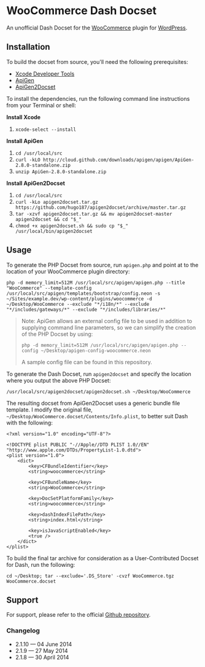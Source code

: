 # WooCommerce Dash Docset

An unofficial Dash Docset for the [WooCommerce][1] plugin for [WordPress][2].

## Installation

To build the docset from source, you'll need the following prerequisites:

* [Xcode Developer Tools][3]
* [ApiGen][4]
* [ApiGen2Docset][5]

To install the dependencies, run the following command line instructions from your Terminal or shell:

**Install Xcode**

1. `xcode-select --install`

**Install ApiGen**

1. `cd /usr/local/src`
2. `curl -kLO http://cloud.github.com/downloads/apigen/apigen/ApiGen-2.8.0-standalone.zip`
3. `unzip ApiGen-2.8.0-standalone.zip`

**Install ApiGen2Docset**

1. `cd /usr/local/src`
2. `curl -kLo apigen2docset.tar.gz https://github.com/hugo187/apigen2docset/archive/master.tar.gz`
3. `tar -xzvf apigen2docset.tar.gz && mv apigen2docset-master apigen2docset && cd "$_"`
4. `chmod +x apigen2docset.sh && sudo cp "$_" /usr/local/bin/apigen2docset`

## Usage

To generate the PHP Docset from source, run `apigen.php` and point at to the location of your WooCommerce plugin directory:

`php -d memory_limit=512M /usr/local/src/apigen/apigen.php --title "WooCommerce" --template-config /usr/local/src/apigen/templates/bootstrap/config.neon -s ~/Sites/example.dev/wp-content/plugins/woocommerce -d ~/Desktop/WooCommerce --exclude "*/i18n/*" --exclude "*/includes/gateways/*" --exclude "*/includes/libraries/*"`

> Note: ApiGen allows an external config file to be used in addition to supplying command line parameters, so we can simplify the creation of the PHP Docset by using:
>
> `php -d memory_limit=512M /usr/local/src/apigen/apigen.php --config ~/Desktop/apigen-config-woocommerce.neon`
>
> A sample config file can be found in this repository.

To generate the Dash Docset, run `apigen2docset` and specify the location where you output the above PHP Docset:

`/usr/local/src/apigen2docset/apigen2docset.sh ~/Desktop/WooCommerce`

The resulting docset from ApiGen2Docset uses a generic bundle file template. I modify the original file, `~/Desktop/WooCommerce.docset/Contents/Info.plist`, to better suit Dash with the following:

```
<?xml version="1.0" encoding="UTF-8"?>

<!DOCTYPE plist PUBLIC "-//Apple//DTD PLIST 1.0//EN" "http://www.apple.com/DTDs/PropertyList-1.0.dtd">
<plist version="1.0">
	<dict>
		<key>CFBundleIdentifier</key>
		<string>woocommerce</string>
		
		<key>CFBundleName</key>
		<string>WooCommerce</string>
		
		<key>DocSetPlatformFamily</key>
		<string>woocommerce</string>
		
		<key>dashIndexFilePath</key>
		<string>index.html</string>
		
		<key>isJavaScriptEnabled</key>
		<true />
	</dict>
</plist>
```

To build the final tar archive for consideration as a User-Contributed Docset for Dash, run the following:

`cd ~/Desktop; tar --exclude='.DS_Store' -cvzf WooCommerce.tgz WooCommerce.docset`

## Support

For support, please refer to the official [Github repository][6].

### Changelog

* 2.1.10 — 04 June 2014
* 2.1.9 — 27 May 2014
* 2.1.8 — 30 April 2014

[1]: http://woothemes.com/woocommerce/
[2]: http://wordpress.org/
[3]: https://itunes.apple.com/us/app/xcode/id497799835
[4]: http://apigen.org/
[5]: https://github.com/hugo187/apigen2docset
[6]: https://github.com/ryanjbonnell/WooCommerce.docset